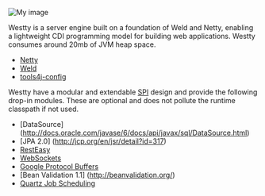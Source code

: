 ![My image](https://raw.github.com/deephacks/westty/master/westty.png)

Westty is a server engine built on a foundation of Weld and Netty, enabling a lightweight CDI 
programming model for building web applications. Westty consumes around 20mb of JVM heap space.

* [Netty](http://netty.io)
* [Weld](http://seamframework.org/Weld)
* [tools4j-config](https://github.com/deephacks/tools4j-config)

Westty have a modular and extendable [SPI](http://docs.oracle.com/javase/tutorial/sound/SPI-intro.html) design and provide the following drop-in modules. These are optional and does not pollute the runtime classpath if not used.

* [DataSource] (http://docs.oracle.com/javase/6/docs/api/javax/sql/DataSource.html)
* [JPA 2.0] (http://jcp.org/en/jsr/detail?id=317)
* [RestEasy](http://www.jboss.org/resteasy)
* [WebSockets](http://tools.ietf.org/html/rfc6455)
* [Google Protocol Buffers](http://code.google.com/p/protobuf)
* [Bean Validation 1.1] (http://beanvalidation.org/)
* [Quartz Job Scheduling](http://quartz-scheduler.org)
